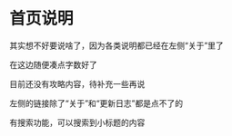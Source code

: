 # 首页说明

其实想不好要说啥了，因为各类说明都已经在左侧“关于”里了

在这边随便凑点字数好了

目前还没有攻略内容，待补充一些再说

左侧的链接除了“关于”和“更新日志”都是点不了的

有搜索功能，可以搜索到小标题的内容



